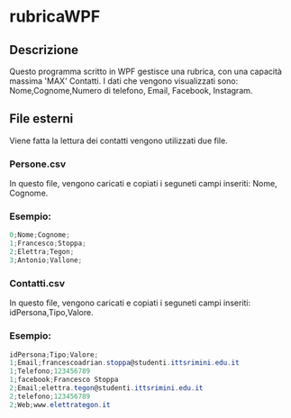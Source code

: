 # rubricaWPF
## Descrizione 
Questo programma scritto in WPF gestisce una rubrica, con una capacità massima 'MAX' Contatti. I dati che vengono visualizzati sono: Nome,Cognome,Numero di telefono, Email, Facebook, Instagram.

## File esterni
Viene fatta la lettura dei contatti vengono utilizzati due file.
### Persone.csv
In questo file, vengono caricati e copiati i seguneti campi inseriti: Nome, Cognome.
### Esempio:
``` c#
0;Nome;Cognome;
1;Francesco;Stoppa;
2;Elettra;Tegon;
3;Antonio;Vallone;
``` 
### Contatti.csv
In questo file, vengono caricati e copiati i seguneti campi inseriti: idPersona,Tipo,Valore.
### Esempio:
``` c#
idPersona;Tipo;Valore;
1;Email;francescoadrian.stoppa@studenti.ittsrimini.edu.it
1;Telefono;123456789
1;facebook;Francesco Stoppa
2;Email;elettra.tegon@studenti.ittsrimini.edu.it
2;telefono;123456789
2;Web;www.elettrategon.it
``` 


